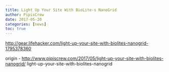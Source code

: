 ```yaml
---
title: Light Up Your Site With BioLite-s NanoGrid
author: PipisCrew
date: 2017-05-20
categories: [news]
toc: true
---
```


http://gear.lifehacker.com/light-up-your-site-with-biolites-nanogrid-1795378360

origin - http://www.pipiscrew.com/2017/05/light-up-your-site-with-biolites-nanogrid/ light-up-your-site-with-biolites-nanogrid